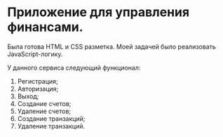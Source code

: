 # Приложение для управления финансами. 

Была готова HTML и CSS разметка. 
Моей задачей было реализовать JavaScript-логику.

У данного сервиса следующий функционал:
1. Регистрация;
2. Авторизация;
3. Выход;
4. Создание счетов; 
5. Удаление счетов;
6. Создание транзакций;
7. Удаление транзакций.



